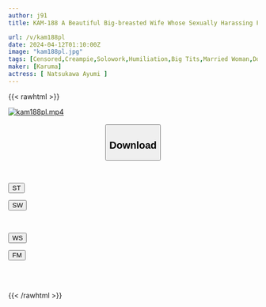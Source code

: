 ```yaml
---
author: j91
title: KAM-188 A Beautiful Big-breasted Wife Whose Sexually Harassing Father-in-law, Who Hates Her, Cums To Death After Being Seen Masturbating And Having An Affair. Her Frustrated Body Reacts And She Climaxes Continuously. Ayumi Natsukawa

url: /v/kam188pl
date: 2024-04-12T01:10:00Z
image: "kam188pl.jpg"
tags: [Censored,Creampie,Solowork,Humiliation,Big Tits,Married Woman,Documentary	]
maker: [Karuma]
actress: [ Natsukawa Ayumi ]
---
```



{{< rawhtml >}}

<div class="video" data-videoid="4vQD9DbwmGuKvmV">
    <a href="javascript:;">
        <img src="/v/kam188pl/kam188pl.jpg" width="WIDTH" height="HEIGHT" alt="kam188pl.mp4" loading="lazy">
    </a>
</div>

<script type="text/javascript" src="https://j91.asia/asset/on-demand-st.js"></script>

<br>
  <link rel="stylesheet" href="https://j91.asia/asset/bs5.css">
  
  <center>
  <button class="btn btn-primary" type="button" data-bs-toggle="collapse" data-bs-target=".multi-collapse" aria-expanded="false" aria-controls="multiCollapseExample1 multiCollapseExample2"><h2>Download</h2></button></center>
</p>
<div class="row">
  <div class="col">
    <div class="collapse multi-collapse" id="multiCollapseExample1">
      <div class="card card-body">
	      	      <br>
<div class="buttons">  
<p><a href="https://streamtape.to/v/4vQD9DbwmGuKvmV" target="_blank"><button class="btn-hover color-3"><i class="fa fa-download"></i> ST</button></a></p>
<p><a href="https://asnwish.com/qimtei8dkxx6" target="_blank"><button class="btn-hover color-2"><i class="fa fa-download"></i> SW</button></a></p></div>
    </div>
  </div>
</div>
  <div class="col">
    <div class="collapse multi-collapse" id="multiCollapseExample2">
      <div class="card card-body">
	      <br>
<div class="buttons">
<p><a href="https://wolfstream.tv/y8sertv0a5rd"><button class="btn-hover color-9"><i class="fa fa-download"></i> WS</button></a></p>
<p><a href="https://filemoon.sx/d/vnqi4abxikni"><button class="btn-hover color-8"><i class="fa fa-download"></i> FM</button></a></p></div>
<br><br>
      </div>
    </div>
  </div>
</div>

{{< /rawhtml >}}